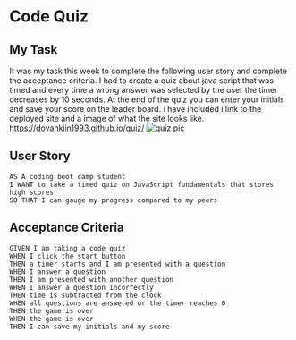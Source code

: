# Code Quiz

## My Task

It was my task this week to complete the following user story and complete the acceptance criteria. I had to create a quiz about java script that was timed and every time a wrong answer was selected by the user the timer decreases by 10 seconds. At the end of the quiz you can enter your initials and save your score on the leader board. i have included i link to the deployed site and a image of what the site looks like.
https://dovahkiin1993.github.io/quiz/
![quiz pic](https://user-images.githubusercontent.com/119010245/221044026-5b93aba1-9829-4ece-a357-26a6503f85bb.png)

## User Story

```
AS A coding boot camp student
I WANT to take a timed quiz on JavaScript fundamentals that stores high scores
SO THAT I can gauge my progress compared to my peers
```

## Acceptance Criteria

```
GIVEN I am taking a code quiz
WHEN I click the start button
THEN a timer starts and I am presented with a question
WHEN I answer a question
THEN I am presented with another question
WHEN I answer a question incorrectly
THEN time is subtracted from the clock
WHEN all questions are answered or the timer reaches 0
THEN the game is over
WHEN the game is over
THEN I can save my initials and my score
```

